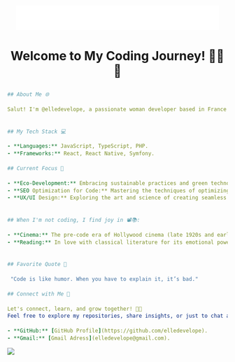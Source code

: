 <p align="center">
  <img alt="Hello world, I'm elledevelope" src="/assets/img/hello.gif" />
</p>


# <p align="center">Welcome to My Coding Journey! 👩‍💻🌱</p>


```yaml
## About Me 🌐

Salut! I'm @elledevelope, a passionate woman developer based in France 🇫🇷. 


## My Tech Stack 💻

- **Languages:** JavaScript, TypeScript, PHP.
- **Frameworks:** React, React Native, Symfony.

## Current Focus 🎯

- **Eco-Development:** Embracing sustainable practices and green technology to promote eco-friendly development in the tech industry.
- **SEO Optimization for Code:** Mastering the techniques of optimizing code to enhance search engine visibility and performance.
- **UX/UI Design:** Exploring the art and science of creating seamless and engaging user experiences.


## When I'm not coding, I find joy in 📽️📚:

- **Cinema:** The pre-code era of Hollywood cinema (late 1920s and early 1930s) for its influence on the emancipation of women 💃
- **Reading:** In love with classical literature for its emotional power 🫂 and intellectual impact 🧠


## Favorite Quote 🎉

 "Code is like humor. When you have to explain it, it’s bad."

## Connect with Me 🤝

Let's connect, learn, and grow together! 🚀✨
Feel free to explore my repositories, share insights, or just to chat about coding and technology:

- **GitHub:** [GitHub Profile](https://github.com/elledevelope).
- **Gmail:** [Gmail Adress](elledevelope@gmail.com).
```


<!--
As I embark on my exciting journey in the vast world of web development, I'm eager to share my experiences and discoveries with you.

## About Me 🌐
- **Background:** I kicked off my coding journey in August 2023 through a comprehensive 6-month BootCamp course.
This immersive experience covered a broad spectrum of coding, ranging from front-end development to back-end technologies.

## Hobbies 📚🎨🎭
When I'm not immersed in code, you can find me:
- **Traveling:** Exploring new places, experiencing different cultures, and creating lasting memories.
## Hobbies 🎥✈️🌟
When I'm not coding, I find joy in:
- **Pre-Code Cinema Enthusiast:** Exploring the captivating era of pre-code cinema, drawn to its portrayal of liberated women.
- **Traveling:** Embarking on journeys to discover new cultures, cuisines, and hidden gems around the world.
- **Art and Illustration:** Expressing creativity through visual arts, whether on canvas or digitally.
- **Theater and Performing Arts:** Enjoying live performances, from plays to musicals, and perhaps dabbling in the world of stagecraft.
- **Culinary Adventures:** Trying out new recipes, experimenting with flavors, and creating delicious concoctions in the kitchen.
- **Nature Photography:** Capturing the beauty of the outdoors, from serene landscapes to the intricate details of wildlife.
- **Music Exploration:** Discovering diverse genres and artists, with a passion for expanding my musical horizons.
- **Board Game Nights:** Hosting game nights with friends, navigating strategy and enjoying the camaraderie.
- **Archery:** Sharpening focus and precision in the art of archery, finding a balance between skill and tranquility.
- **Book Club Enthusiast:** Delving into literature, discussing favorite reads, and exploring different worlds through books.
- **Tech and Feminism Advocate:** Exploring and advocating for the intersection of technology and feminism, promoting diversity and inclusivity in the tech industry.
- **Sustainable Living:** Exploring ways to lead a more eco-friendly lifestyle and promote sustainability.
- **Yoga and Meditation:** Nurturing both physical and mental well-being through yoga and mindfulness practices.
- **DIY Projects:** Engaging in creative do-it-yourself projects, from home decor to tech tinkering.
- **Science Fiction Fanatic:** Immersing myself in the vast worlds of science fiction literature, films, and TV series.
- **Community Gardening:** Contributing to local green spaces, cultivating community gardens, and enjoying the therapeutic benefits of gardening.
- **Volunteering:** Dedicate time to causes close to my heart, contributing to community well-being.
- **Learning New Languages:** Exploring the beauty of different languages and cultures through language learning.
- **Vintage Fashion:** Admiring and incorporating elements of vintage fashion into my personal style.
- **Astrology Enthusiast:** Exploring the wonders of the cosmos through astrology and stargazing.


**elledevelope/elledevelope** is a ✨ _special_ ✨ repository because its `README.md` (this file) appears on your GitHub profile.

Here are some ideas to get you started:

- 🔭 I’m currently working on ...
- 🌱 I’m currently learning ...
- 👯 I’m looking to collaborate on ...
- 🤔 I’m looking for help with ...
- 💬 Ask me about ...
- 📫 How to reach me: ...
- 😄 Pronouns: ...
- ⚡ Fun fact: ...
-->

![](https://komarev.com/ghpvc/?username=elledevelope&color=green)
